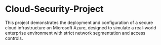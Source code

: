 # Cloud-Security-Project
This project demonstrates the deployment and configuration of a secure cloud infrastructure on Microsoft Azure, designed to simulate a real-world enterprise environment with strict network segmentation and access controls.
